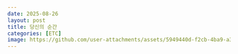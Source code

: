 ```yaml
---
date: 2025-08-26
layout: post
title: 당신의 순간
categories: [ETC]
image: https://github.com/user-attachments/assets/5949440d-f2cb-4ba9-a3ec-baa15aa9a05c
---
```



